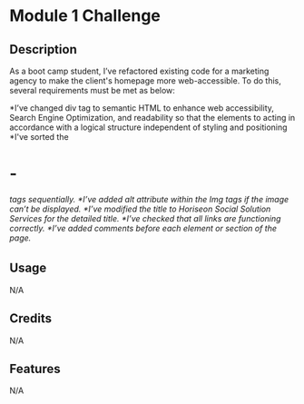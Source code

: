 # Module 1 Challenge

## Description

As a boot camp student, I’ve refactored existing code for a marketing agency to make the client's homepage more web-accessible. To do this, several requirements must be met as below:

*I’ve changed div tag to semantic HTML to enhance web accessibility, Search Engine Optimization, and readability so that the elements to acting in accordance with a logical structure independent of styling and positioning
*I've sorted the <h1>-<h6> tags sequentially.
*I’ve added alt attribute within the Img tags if the image can’t be displayed. 
*I’ve modified the title to Horiseon Social Solution Services for the detailed title.
*I’ve checked that all links are functioning correctly.
*I’ve added comments before each element or section of the page.

## Usage
N/A

## Credits
N/A

## Features
N/A

